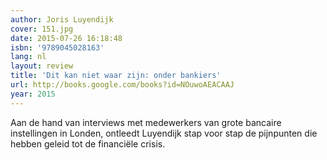 ```yaml
---
author: Joris Luyendijk
cover: 151.jpg
date: 2015-07-26 16:18:48
isbn: '9789045028163'
lang: nl
layout: review
title: 'Dit kan niet waar zijn: onder bankiers'
url: http://books.google.com/books?id=NOuwoAEACAAJ
year: 2015
---
```

Aan de hand van interviews met medewerkers van grote bancaire instellingen in Londen, ontleedt Luyendijk stap voor stap de pijnpunten die hebben geleid tot de financiële crisis.

